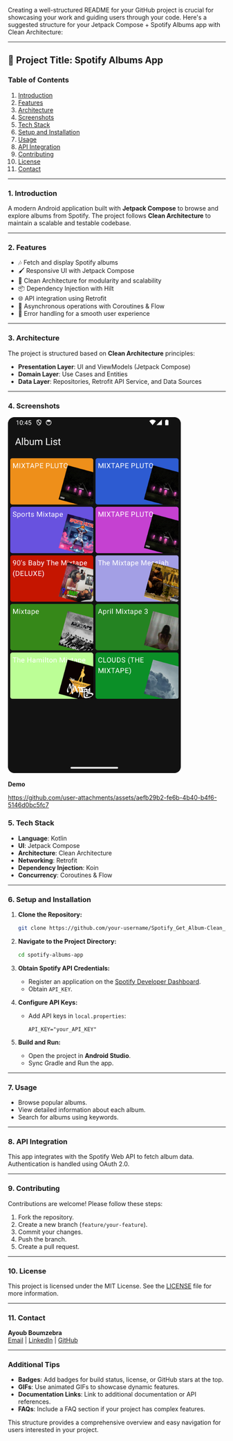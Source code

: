 Creating a well-structured README for your GitHub project is crucial for showcasing your work and guiding users through your code. Here's a suggested structure for your Jetpack Compose + Spotify Albums app with Clean Architecture:

---

## **📜 Project Title: Spotify Albums App**

### **Table of Contents**
1. [Introduction](#introduction)
2. [Features](#features)
3. [Architecture](#architecture)
4. [Screenshots](#screenshots)
5. [Tech Stack](#tech-stack)
6. [Setup and Installation](#setup-and-installation)
7. [Usage](#usage)
8. [API Integration](#api-integration)
9. [Contributing](#contributing)
10. [License](#license)
11. [Contact](#contact)

---

### **1. Introduction**
A modern Android application built with **Jetpack Compose** to browse and explore albums from Spotify. The project follows **Clean Architecture** to maintain a scalable and testable codebase.

---

### **2. Features**
- 🎶 Fetch and display Spotify albums
- 🖌️ Responsive UI with Jetpack Compose
- 📂 Clean Architecture for modularity and scalability
- 📦 Dependency Injection with Hilt
- 🌐 API integration using Retrofit
- 📶 Asynchronous operations with Coroutines & Flow
- 🔧 Error handling for a smooth user experience

---

### **3. Architecture**
The project is structured based on **Clean Architecture** principles:
- **Presentation Layer**: UI and ViewModels (Jetpack Compose)
- **Domain Layer**: Use Cases and Entities
- **Data Layer**: Repositories, Retrofit API Service, and Data Sources

---

### **4. Screenshots**
<img src="https://github.com/ayoubboumzebra/Spotify_Get_Album-Clean_Architecture/blob/main/Screenshot_Spotify_Album_List_Clean_Architecture.png" alt="Home Screen" width="400" />

 **Demo**
 
https://github.com/user-attachments/assets/aefb29b2-fe6b-4b40-b4f6-5146d0bc5fc7



### **5. Tech Stack**
- **Language**: Kotlin
- **UI**: Jetpack Compose
- **Architecture**: Clean Architecture
- **Networking**: Retrofit
- **Dependency Injection**: Koin
- **Concurrency**: Coroutines & Flow

---

### **6. Setup and Installation**
1. **Clone the Repository:**
    ```bash
    git clone https://github.com/your-username/Spotify_Get_Album-Clean_Architecture.git
    ```
2. **Navigate to the Project Directory:**
    ```bash
    cd spotify-albums-app
    ```
3. **Obtain Spotify API Credentials:**
    - Register an application on the [Spotify Developer Dashboard](https://rapidapi.com/Glavier/api/spotify23).
    - Obtain `API_KEY`.

4. **Configure API Keys:**
    - Add API keys in `local.properties`:
      ```properties
      API_KEY="your_API_KEY"
      ```

5. **Build and Run:**
    - Open the project in **Android Studio**.
    - Sync Gradle and Run the app.

---

### **7. Usage**
- Browse popular albums.
- View detailed information about each album.
- Search for albums using keywords.

---

### **8. API Integration**
This app integrates with the Spotify Web API to fetch album data. Authentication is handled using OAuth 2.0.

---

### **9. Contributing**
Contributions are welcome! Please follow these steps:
1. Fork the repository.
2. Create a new branch (`feature/your-feature`).
3. Commit your changes.
4. Push the branch.
5. Create a pull request.

---

### **10. License**
This project is licensed under the MIT License. See the [LICENSE](LICENSE) file for more information.

---

### **11. Contact**
**Ayoub Boumzebra**  
[Email](mailto:ayoub@example.com) | [LinkedIn](https://www.linkedin.com/in/ayoubboumzebra-29a66085) | [GitHub](https://github.com/ayoubboumzebra)

---

### **Additional Tips**
- **Badges**: Add badges for build status, license, or GitHub stars at the top.
- **GIFs**: Use animated GIFs to showcase dynamic features.
- **Documentation Links**: Link to additional documentation or API references.
- **FAQs**: Include a FAQ section if your project has complex features.

This structure provides a comprehensive overview and easy navigation for users interested in your project.
